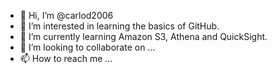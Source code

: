- 👋 Hi, I’m @carlod2006
- 👀 I’m interested in learning the basics of GitHub.
- 🌱 I’m currently learning Amazon S3, Athena and QuickSight.
- 💞️ I’m looking to collaborate on ...
- 📫 How to reach me ...

<!---
carlod2006/carlod2006 is a ✨ special ✨ repository because its `README.md` (this file) appears on your GitHub profile.
You can click the Preview link to take a look at your changes.
--->
